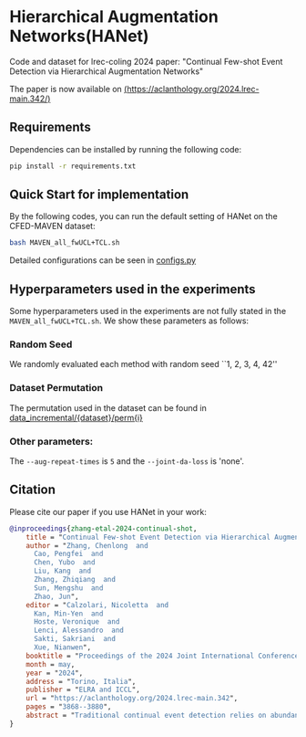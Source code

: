# **H**ierarchical **A**ugmentation **Net**works(HANet)

Code and dataset for lrec-coling 2024 paper: "Continual Few-shot Event Detection via Hierarchical Augmentation Networks"

The paper is now available on [(https://aclanthology.org/2024.lrec-main.342/)](https://aclanthology.org/2024.lrec-main.342/)

## Requirements

Dependencies can be installed by running the following code:

```bash
pip install -r requirements.txt
```

## Quick Start for implementation

By the following codes, you can run the default setting of HANet on the CFED-MAVEN dataset:

```bash
bash MAVEN_all_fwUCL+TCL.sh
```

Detailed configurations can be seen in [configs.py](./configs.py)

## Hyperparameters used in the experiments

Some hyperparameters used in the experiments are not fully stated in the `MAVEN_all_fwUCL+TCL.sh`. We show these parameters as follows: 

### Random Seed 
We randomly evaluated each method with random seed ``1, 2, 3, 4, 42''

### Dataset Permutation
The permutation used in the dataset can be found in [data_incremental/{dataset}/perm{i}](./data_incremental/MAVEN)

### Other parameters:

The `--aug-repeat-times` is `5` and the `--joint-da-loss` is 'none'.

## Citation

Please cite our paper if you use HANet in your work:

```bibtex
@inproceedings{zhang-etal-2024-continual-shot,
    title = "Continual Few-shot Event Detection via Hierarchical Augmentation Networks",
    author = "Zhang, Chenlong  and
      Cao, Pengfei  and
      Chen, Yubo  and
      Liu, Kang  and
      Zhang, Zhiqiang  and
      Sun, Mengshu  and
      Zhao, Jun",
    editor = "Calzolari, Nicoletta  and
      Kan, Min-Yen  and
      Hoste, Veronique  and
      Lenci, Alessandro  and
      Sakti, Sakriani  and
      Xue, Nianwen",
    booktitle = "Proceedings of the 2024 Joint International Conference on Computational Linguistics, Language Resources and Evaluation (LREC-COLING 2024)",
    month = may,
    year = "2024",
    address = "Torino, Italia",
    publisher = "ELRA and ICCL",
    url = "https://aclanthology.org/2024.lrec-main.342",
    pages = "3868--3880",
    abstract = "Traditional continual event detection relies on abundant labeled data for training, which is often impractical to obtain in real-world applications. In this paper, we introduce continual few-shot event detection (CFED), a more commonly encountered scenario when a substantial number of labeled samples are not accessible. The CFED task is challenging as it involves memorizing previous event types and learning new event types with few-shot samples. To mitigate these challenges, we propose a memory-based framework: Hierarchical Augmentation Network (HANet). To memorize previous event types with limited memory, we incorporate prototypical augmentation into the memory set. For the issue of learning new event types in few-shot scenarios, we propose a contrastive augmentation module for token representations. Despite comparing with previous state-of-the-art methods, we also conduct comparisons with ChatGPT. Experiment results demonstrate that our method significantly outperforms all of these methods in multiple continual few-shot event detection tasks.",
}

```
